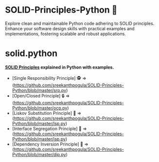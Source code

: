 # SOLID-Principles-Python 🐍

Explore clean and maintainable Python code adhering to SOLID principles. Enhance your software design skills with practical examples and implementations, fostering scalable and robust applications.

# solid.python

#### [SOLID Principles](https://en.wikipedia.org/wiki/SOLID) explained in Python with examples.

- [Single Responsibility Principle] 🕵️
=> (https://github.com/sreekanthpogula/SOLID-Principles-Python/blob/master/srp.py)
- [Open/Closed Principle] 🔒
=> (https://github.com/sreekanthpogula/SOLID-Principles-Python/blob/master/ocp.py)
- [Liskov Substitution Principle] 🔄
=> (https://github.com/sreekanthpogula/SOLID-Principles-Python/blob/master/lsp.py)
- [Interface Segregation Principle] 🤝
=> (https://github.com/sreekanthpogula/SOLID-Principles-Python/blob/master/isp.py)
- [Dependency Inversion Principle] 🔄
=> (https://github.com/sreekanthpogula/SOLID-Principles-Python/blob/master/dip.py)
